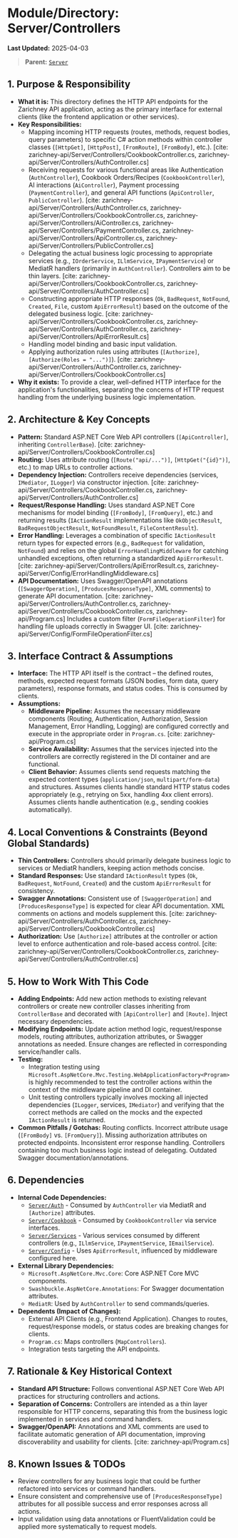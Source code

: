 # Module/Directory: Server/Controllers

**Last Updated:** 2025-04-03

> **Parent:** [`Server`](../README.md)

## 1. Purpose & Responsibility

* **What it is:** This directory defines the HTTP API endpoints for the Zarichney API application, acting as the primary interface for external clients (like the frontend application or other services).
* **Key Responsibilities:**
    * Mapping incoming HTTP requests (routes, methods, request bodies, query parameters) to specific C# action methods within controller classes (`[HttpGet]`, `[HttpPost]`, `[FromRoute]`, `[FromBody]`, etc.). [cite: zarichney-api/Server/Controllers/CookbookController.cs, zarichney-api/Server/Controllers/AuthController.cs]
    * Receiving requests for various functional areas like Authentication (`AuthController`), Cookbook Orders/Recipes (`CookbookController`), AI interactions (`AiController`), Payment processing (`PaymentController`), and general API functions (`ApiController`, `PublicController`). [cite: zarichney-api/Server/Controllers/AuthController.cs, zarichney-api/Server/Controllers/CookbookController.cs, zarichney-api/Server/Controllers/AiController.cs, zarichney-api/Server/Controllers/PaymentController.cs, zarichney-api/Server/Controllers/ApiController.cs, zarichney-api/Server/Controllers/PublicController.cs]
    * Delegating the actual business logic processing to appropriate services (e.g., `IOrderService`, `ILlmService`, `IPaymentService`) or MediatR handlers (primarily in `AuthController`). Controllers aim to be thin layers. [cite: zarichney-api/Server/Controllers/CookbookController.cs, zarichney-api/Server/Controllers/AuthController.cs]
    * Constructing appropriate HTTP responses (`Ok`, `BadRequest`, `NotFound`, `Created`, `File`, custom `ApiErrorResult`) based on the outcome of the delegated business logic. [cite: zarichney-api/Server/Controllers/CookbookController.cs, zarichney-api/Server/Controllers/AuthController.cs, zarichney-api/Server/Controllers/ApiErrorResult.cs]
    * Handling model binding and basic input validation.
    * Applying authorization rules using attributes (`[Authorize]`, `[Authorize(Roles = "...")]`). [cite: zarichney-api/Server/Controllers/AuthController.cs, zarichney-api/Server/Controllers/CookbookController.cs]
* **Why it exists:** To provide a clear, well-defined HTTP interface for the application's functionalities, separating the concerns of HTTP request handling from the underlying business logic implementation.

## 2. Architecture & Key Concepts

* **Pattern:** Standard ASP.NET Core Web API controllers (`[ApiController]`, inheriting `ControllerBase`). [cite: zarichney-api/Server/Controllers/CookbookController.cs]
* **Routing:** Uses attribute routing (`[Route("api/...")]`, `[HttpGet("{id}")]`, etc.) to map URLs to controller actions.
* **Dependency Injection:** Controllers receive dependencies (services, `IMediator`, `ILogger`) via constructor injection. [cite: zarichney-api/Server/Controllers/CookbookController.cs, zarichney-api/Server/Controllers/AuthController.cs]
* **Request/Response Handling:** Uses standard ASP.NET Core mechanisms for model binding (`[FromBody]`, `[FromQuery]`, etc.) and returning results (`IActionResult` implementations like `OkObjectResult`, `BadRequestObjectResult`, `NotFoundResult`, `FileContentResult`).
* **Error Handling:** Leverages a combination of specific `IActionResult` return types for expected errors (e.g., `BadRequest` for validation, `NotFound`) and relies on the global `ErrorHandlingMiddleware` for catching unhandled exceptions, often returning a standardized `ApiErrorResult`. [cite: zarichney-api/Server/Controllers/ApiErrorResult.cs, zarichney-api/Server/Config/ErrorHandlingMiddleware.cs]
* **API Documentation:** Uses Swagger/OpenAPI annotations (`[SwaggerOperation]`, `[ProducesResponseType]`, XML comments) to generate API documentation. [cite: zarichney-api/Server/Controllers/AuthController.cs, zarichney-api/Server/Controllers/CookbookController.cs, zarichney-api/Program.cs] Includes a custom filter (`FormFileOperationFilter`) for handling file uploads correctly in Swagger UI. [cite: zarichney-api/Server/Config/FormFileOperationFilter.cs]

## 3. Interface Contract & Assumptions

* **Interface:** The HTTP API itself is the contract – the defined routes, methods, expected request formats (JSON bodies, form data, query parameters), response formats, and status codes. This is consumed by clients.
* **Assumptions:**
    * **Middleware Pipeline:** Assumes the necessary middleware components (Routing, Authentication, Authorization, Session Management, Error Handling, Logging) are configured correctly and execute in the appropriate order in `Program.cs`. [cite: zarichney-api/Program.cs]
    * **Service Availability:** Assumes that the services injected into the controllers are correctly registered in the DI container and are functional.
    * **Client Behavior:** Assumes clients send requests matching the expected content types (`application/json`, `multipart/form-data`) and structures. Assumes clients handle standard HTTP status codes appropriately (e.g., retrying on 5xx, handling 4xx client errors). Assumes clients handle authentication (e.g., sending cookies automatically).

## 4. Local Conventions & Constraints (Beyond Global Standards)

* **Thin Controllers:** Controllers should primarily delegate business logic to services or MediatR handlers, keeping action methods concise.
* **Standard Responses:** Use standard `IActionResult` types (`Ok`, `BadRequest`, `NotFound`, `Created`) and the custom `ApiErrorResult` for consistency.
* **Swagger Annotations:** Consistent use of `[SwaggerOperation]` and `[ProducesResponseType]` is expected for clear API documentation. XML comments on actions and models supplement this. [cite: zarichney-api/Server/Controllers/AuthController.cs, zarichney-api/Server/Controllers/CookbookController.cs]
* **Authorization:** Use `[Authorize]` attributes at the controller or action level to enforce authentication and role-based access control. [cite: zarichney-api/Server/Controllers/CookbookController.cs, zarichney-api/Server/Controllers/AuthController.cs]

## 5. How to Work With This Code

* **Adding Endpoints:** Add new action methods to existing relevant controllers or create new controller classes inheriting from `ControllerBase` and decorated with `[ApiController]` and `[Route]`. Inject necessary dependencies.
* **Modifying Endpoints:** Update action method logic, request/response models, routing attributes, authorization attributes, or Swagger annotations as needed. Ensure changes are reflected in corresponding service/handler calls.
* **Testing:**
    * Integration testing using `Microsoft.AspNetCore.Mvc.Testing.WebApplicationFactory<Program>` is highly recommended to test the controller actions within the context of the middleware pipeline and DI container.
    * Unit testing controllers typically involves mocking all injected dependencies (`ILogger`, services, `IMediator`) and verifying that the correct methods are called on the mocks and the expected `IActionResult` is returned.
* **Common Pitfalls / Gotchas:** Routing conflicts. Incorrect attribute usage (`[FromBody]` vs. `[FromQuery]`). Missing authorization attributes on protected endpoints. Inconsistent error response handling. Controllers containing too much business logic instead of delegating. Outdated Swagger documentation/annotations.

## 6. Dependencies

* **Internal Code Dependencies:**
    * [`Server/Auth`](../Services/Auth/README.md) - Consumed by `AuthController` via MediatR and `[Authorize]` attributes.
    * [`Server/Cookbook`](../Cookbook/README.md) - Consumed by `CookbookController` via service interfaces.
    * [`Server/Services`](../Services/README.md) - Various services consumed by different controllers (e.g., `ILlmService`, `IPaymentService`, `IEmailService`).
    * [`Server/Config`](../Config/README.md) - Uses `ApiErrorResult`, influenced by middleware configured here.
* **External Library Dependencies:**
    * `Microsoft.AspNetCore.Mvc.Core`: Core ASP.NET Core MVC components.
    * `Swashbuckle.AspNetCore.Annotations`: For Swagger documentation attributes.
    * `MediatR`: Used by `AuthController` to send commands/queries.
* **Dependents (Impact of Changes):**
    * External API Clients (e.g., Frontend Application). Changes to routes, request/response models, or status codes are breaking changes for clients.
    * `Program.cs`: Maps controllers (`MapControllers`).
    * Integration tests targeting the API endpoints.

## 7. Rationale & Key Historical Context

* **Standard API Structure:** Follows conventional ASP.NET Core Web API practices for structuring controllers and actions.
* **Separation of Concerns:** Controllers are intended as a thin layer responsible for HTTP concerns, separating this from the business logic implemented in services and command handlers.
* **Swagger/OpenAPI:** Annotations and XML comments are used to facilitate automatic generation of API documentation, improving discoverability and usability for clients. [cite: zarichney-api/Program.cs]

## 8. Known Issues & TODOs

* Review controllers for any business logic that could be further refactored into services or command handlers.
* Ensure consistent and comprehensive use of `[ProducesResponseType]` attributes for all possible success and error responses across all actions.
* Input validation using data annotations or FluentValidation could be applied more systematically to request models.